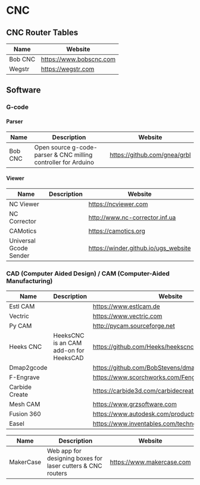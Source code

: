 # CNC

## CNC Router Tables

| Name    | Website                 |
| ------- | ----------------------- |
| Bob CNC | https://www.bobscnc.com |
| Wegstr  | https://wegstr.com      |

## Software

### G-code

#### Parser

| Name    | Description                                                    | Website                      |
| ------- | -------------------------------------------------------------- | ---------------------------- |
| Bob CNC | Open source g-code-parser & CNC milling controller for Arduino | https://github.com/gnea/grbl |

#### Viewer

| Name                   | Description                        | Website                      |
| ---------------------- | ---------------------------------- | ---------------------------- |
| NC Viewer              |                                    | https://ncviewer.com         |
| NC Corrector           |                                    | http://www.nc-corrector.inf.ua |
| CAMotics               |                                    | https://camotics.org |
| Universal Gcode Sender |                                    | https://winder.github.io/ugs_website |

### CAD (Computer Aided Design) / CAM (Computer-Aided Manufacturing)

| Name           | Description                            | Website                      |
| -------------- | -------------------------------------- | ---------------------------- |
| Estl CAM       |                                        | https://www.estlcam.de  |
| Vectric        |                                        | https://www.vectric.com |
| Py CAM         |                                        | http://pycam.sourceforge.net |
| Heeks CNC      | HeeksCNC is an CAM add-on for HeeksCAD | https://github.com/Heeks/heekscnc |
| Dmap2gcode     |                                        | https://github.com/BobStevens/dmap2gcode |
| F-Engrave      |                                        | https://www.scorchworks.com/Fengrave/fengrave.html |
| Carbide Create |                                        | https://carbide3d.com/carbidecreate |
| Mesh CAM       |                                        | https://www.grzsoftware.com |
| Fusion 360     |                                        | https://www.autodesk.com/products/fusion-360 |
| Easel          |                                        | https://www.inventables.com/technologies/easel |

| Name           | Description                                                 | Website                      |
| -------------- | ----------------------------------------------------------- | ---------------------------- |
| MakerCase      | Web app for designing boxes for laser cutters & CNC routers | https://www.makercase.com    |

